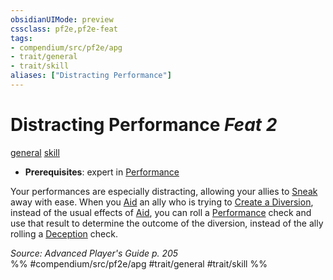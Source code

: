 ```yaml
---
obsidianUIMode: preview
cssclass: pf2e,pf2e-feat
tags:
- compendium/src/pf2e/apg
- trait/general
- trait/skill
aliases: ["Distracting Performance"]
---
```

# Distracting Performance  *Feat 2*  
[general](/rules/traits/general.md)  [skill](/rules/traits/skill.md)  

- **Prerequisites**: expert in [Performance](/compendium/skills.md#Performance)

Your performances are especially distracting, allowing your allies to [Sneak](/rules/actions/sneak.md) away with ease. When you [Aid](/rules/actions/aid.md) an ally who is trying to [Create a Diversion](/rules/actions/create-a-diversion.md), instead of the usual effects of [Aid](/rules/actions/aid.md), you can roll a [Performance](/compendium/skills.md#Performance) check and use that result to determine the outcome of the diversion, instead of the ally rolling a [Deception](/compendium/skills.md#Deception) check.

*Source: Advanced Player's Guide p. 205*  
%% #compendium/src/pf2e/apg #trait/general #trait/skill %%